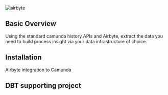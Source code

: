 
![airbyte](https://github.com/metaops-solutions/airbyte-camunda/assets/200480/27fdc88e-53f3-4b90-8edf-a1018d32d795)

## Basic Overview

Using the standard camunda history APIs and Airbyte, extract the data you need to build process insight via your data infrastructure of choice.

## Installation

Airbyte integration to Camunda

## DBT supporting project
